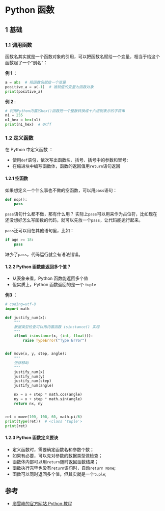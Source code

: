 # Python 函数

## 1 基础

### 1.1 调用函数

函数名其实就是一个函数对象的引用，可以把函数名赋给一个变量，相当于给这个函数起了一个“别名”：

**例 1** ：

```python
a = abs  # 把函数名赋给一个变量
positive_a = a(-1)  # 被赋值的变量为函数对象
print(positive_a)
```

**例 2** :

```python
# 利用Python内置的hex()函数把一个整数转换成十六进制表示的字符串
n1 = 255
n1_hex = hex(n1)
print(n1_hex)  # 0xff
```

### 1.2 定义函数

在 Python 中定义函数 ：
* 使用`def`语句，依次写出函数名、括号、括号中的参数和冒号`:`
* 在缩进块中编写函数体，函数的返回值用`return`语句返回

#### 1.2.1 空函数

如果想定义一个什么事也不做的空函数，可以用`pass`语句：

```python
def nop():
    pass
```

`pass`语句什么都不做，那有什么用？
实际上`pass`可以用来作为占位符，比如现在还没想好怎么写函数的代码，就可以先放一个`pass`，让代码能运行起来。

`pass`还可以用在其他语句里，比如：

```python
if age >= 18:
    pass
```

缺少了`pass`，代码运行就会有语法错误。

#### 1.2.2 Python 函数能返回多个值？

* 从表象来看，Python 函数能返回多个值
* 但实质上，Python 函数返回的是一个 `tuple`

**例3** ：

```python
# coding=utf-8
import math

def justify_num(x):
    """
    数据类型检查可以用内置函数 isinstance() 实现
    """
    if(not isinstance(x, (int, float))):
        raise TypeError("Type Error")


def move(x, y, step, angle):
    """
    坐标移动
    """
    justify_num(x)
    justify_num(y)
    justify_num(step)
    justify_num(angle)

    nx = x + step * math.cos(angle)
    ny = x + step * math.sin(angle)
    return nx, ny


ret = move(100, 100, 60, math.pi/6)
print(type(ret))  # <class 'tuple'>
print(ret)
```

#### 1.2.3 Python 函数定义要诀

* 定义函数时，需要确定函数名和参数个数；
* 如果有必要，可以先对参数的数据类型做检查；
* 函数体内部可以用`return`随时返回函数结果；
* 函数执行完毕也没有`return`语句时，自动`return None`;
* 函数可以同时返回多个值，但其实就是一个`tuple`;



## 参考
* [廖雪峰的官方网站 Python 教程](https://www.liaoxuefeng.com/wiki/1016959663602400/1017106984190464)

